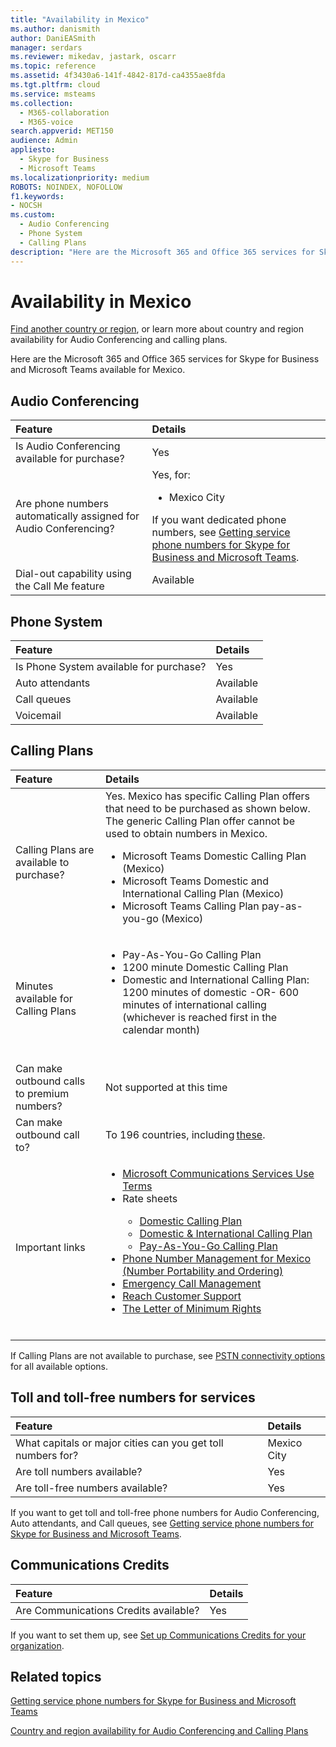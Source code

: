 ```yaml
---
title: "Availability in Mexico"
ms.author: danismith
author: DaniEASmith
manager: serdars
ms.reviewer: mikedav, jastark, oscarr
ms.topic: reference
ms.assetid: 4f3430a6-141f-4842-817d-ca4355ae8fda
ms.tgt.pltfrm: cloud
ms.service: msteams
ms.collection: 
  - M365-collaboration
  - M365-voice
search.appverid: MET150
audience: Admin
appliesto: 
  - Skype for Business
  - Microsoft Teams
ms.localizationpriority: medium
ROBOTS: NOINDEX, NOFOLLOW
f1.keywords:
- NOCSH
ms.custom: 
  - Audio Conferencing
  - Phone System
  - Calling Plans
description: "Here are the Microsoft 365 and Office 365 services for Skype for Business and Microsoft Teams available for Mexico."
---
```


# Availability in Mexico

[Find another country or region](country-and-region-availability-for-audio-conferencing-and-calling-plans.md), or learn more about country and region availability for Audio Conferencing and calling plans.

Here are the Microsoft 365 and Office 365 services for Skype for Business and Microsoft Teams available for Mexico.
  
## Audio Conferencing

|**Feature**|**Details**|
|:-----|:-----|
|Is Audio Conferencing available for purchase?  <br/> |Yes  <br/> |
|Are phone numbers automatically assigned for Audio Conferencing?  <br/> |Yes, for:<br/><ul><li> Mexico City</ul> If you want dedicated phone numbers, see [Getting service phone numbers for Skype for Business and Microsoft Teams](../getting-service-phone-numbers.md).  <br/> |
|Dial-out capability using the Call Me feature  <br/> |Available  <br/> |

## Phone System

|**Feature**|**Details**|
|:-----|:-----|
|Is Phone System available for purchase?  <br/> |Yes  <br/> |
| Auto attendants <br/> |Available  <br/> |
|Call queues  <br/> |Available  <br/> |
|Voicemail  <br/> |Available  <br/> |

## Calling Plans

|**Feature**|**Details**|
|:-----|:-----|
|Calling Plans are available to purchase?  <br/> |Yes. Mexico has specific Calling Plan offers that need to be purchased as shown below. The generic Calling Plan offer cannot be used to obtain numbers in Mexico. <br/><ul><li>Microsoft Teams Domestic Calling Plan (Mexico)</li><li>Microsoft Teams Domestic and International Calling Plan (Mexico)</li><li>Microsoft Teams Calling Plan pay-as-you-go (Mexico)</li></ul> |
|Minutes available for Calling Plans  <br/> |<ul><li>Pay-As-You-Go Calling Plan</li><li>1200 minute Domestic Calling Plan </li><li>Domestic and International Calling Plan: 1200 minutes of domestic -OR- 600 minutes of international calling (whichever is reached first in the calendar month)</li></ul><br/> |
|Can make outbound calls to premium numbers? <br/> |Not supported at this time <br/> |
|Can make outbound call to? <br/> |To 196 countries, including [these](country-and-region-availability-for-audio-conferencing-and-calling-plans.md). <br/> |
|Important links <br/> |<ul><li>[Microsoft Communications Services Use Terms](https://www.microsoft.com/licensing/docs/view/Communications-Services-Tax-Rates-and-Terms)</li><li>Rate sheets</li><ul><li>[Domestic Calling Plan](https://sert.ift.org.mx/tarifasVE/publish/pdfs/FormatoSimplificado_574096.pdf)</li><li>[Domestic & International Calling Plan](https://sert.ift.org.mx/tarifasVE/publish/pdfs/FormatoSimplificado_574100.pdf)</li><li>[Pay-As-You-Go Calling Plan](https://sert.ift.org.mx/tarifasVE/publish/pdfs/FormatoSimplificado_574109.pdf)</li></ul><li>[Phone Number Management for Mexico (Number Portability and Ordering)](/manage-phone-numbers-for-your-organization/phone-number-management-for-mexico)</li><li>[Emergency Call Management](../what-are-emergency-locations-addresses-and-call-routing.md)</li><li>[Reach Customer Support](https://www.microsoft.com/microsoft-365/support)</li><li>[The Letter of Minimum Rights](https://www.ift.org.mx/usuarios-y-audiencias/carta-de-derechos)</li> <br/> |

If Calling Plans are not available to purchase, see [PSTN connectivity options](../pstn-connectivity.md) for all available options.

## Toll and toll-free numbers for services

|**Feature**|**Details**|
|:-----|:-----|
|What capitals or major cities can you get toll numbers for?  <br/> | Mexico City <br/> |
|Are toll numbers available?  <br/> |Yes  <br/> |
|Are toll-free numbers available?  <br/> |Yes  <br/> |

 If you want to get toll and toll-free phone numbers for Audio Conferencing, Auto attendants, and Call queues, see [Getting service phone numbers for Skype for Business and Microsoft Teams](../getting-service-phone-numbers.md).
  
## Communications Credits

|**Feature**|**Details**|
|:-----|:-----|
|Are Communications Credits available?  <br/> |Yes  <br/> |

If you want to set them up, see [Set up Communications Credits for your organization](../set-up-communications-credits-for-your-organization.md).
  
## Related topics

[Getting service phone numbers for Skype for Business and Microsoft Teams](../getting-service-phone-numbers.md)

[Country and region availability for Audio Conferencing and Calling Plans](country-and-region-availability-for-audio-conferencing-and-calling-plans.md)

